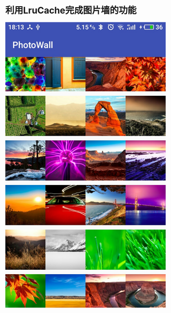 利用LruCache完成图片墙的功能
=======
![img](https://github.com/wlDasen/PhotoWall/blob/master/gif_img/img.jpg)
